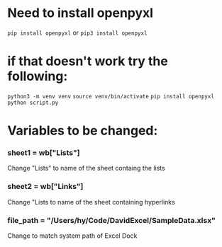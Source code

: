 # Need to install openpyxl
`pip install openpyxl` or `pip3 install openpyxl`

# if that doesn't work try the following:

`python3 -m venv venv`
`source venv/bin/activate`
`pip install openpyxl`
`python script.py`

# Variables to be changed:
### sheet1 = wb["Lists"]
Change "Lists" to name of the sheet containg the lists
### sheet2 = wb["Links"]
Change "Lists to name of the sheet containing hyperlinks
### file_path = "/Users/hy/Code/DavidExcel/SampleData.xlsx"
Change to match system path of Excel Dock
